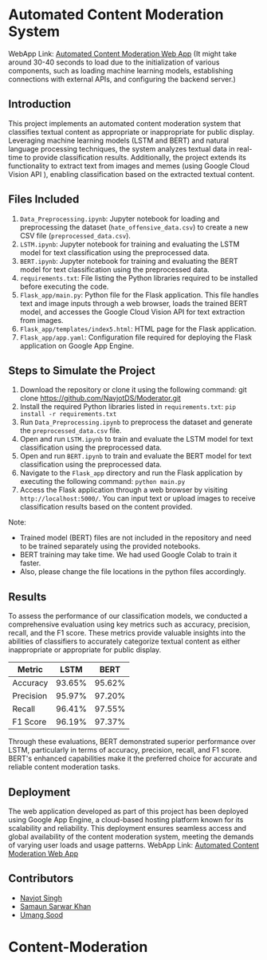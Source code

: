 # Automated Content Moderation System

WebApp Link: [Automated Content Moderation Web App](https://moderator-415722.ue.r.appspot.com/) 
(It might take around 30-40 seconds to load due to the initialization of various components, such as loading machine learning models, establishing connections with external APIs, and configuring the backend server.)

## Introduction
This project implements an automated content moderation system that classifies textual content as appropriate or inappropriate for public display. Leveraging machine learning models (LSTM and BERT) and natural language processing techniques, the system analyzes textual data in real-time to provide classification results. Additionally, the project extends its functionality to extract text from images and memes (using Google Cloud Vision API ), enabling classification based on the extracted textual content.

## Files Included
1. `Data_Preprocessing.ipynb`: Jupyter notebook for loading and preprocessing the dataset (`hate_offensive_data.csv`) to create a new CSV file (`preprocessed_data.csv`).
2. `LSTM.ipynb`: Jupyter notebook for training and evaluating the LSTM model for text classification using the preprocessed data.
3. `BERT.ipynb`: Jupyter notebook for training and evaluating the BERT model for text classification using the preprocessed data.
4. `requirements.txt`: File listing the Python libraries required to be installed before executing the code.
5. `Flask_app/main.py`: Python file for the Flask application. This file handles text and image inputs through a web browser, loads the trained BERT model, and accesses the Google Cloud Vision API for text extraction from images.
6. `Flask_app/templates/index5.html`: HTML page for the Flask application.
7. `Flask_app/app.yaml`: Configuration file required for deploying the Flask application on Google App Engine.

## Steps to Simulate the Project
1. Download the repository or clone it using the following command: git clone https://github.com/NavjotDS/Moderator.git
2. Install the required Python libraries listed in `requirements.txt`: `pip install -r requirements.txt`
3. Run `Data_Preprocessing.ipynb` to preprocess the dataset and generate the `preprocessed_data.csv` file.
4. Open and run `LSTM.ipynb` to train and evaluate the LSTM model for text classification using the preprocessed data.
5. Open and run `BERT.ipynb` to train and evaluate the BERT model for text classification using the preprocessed data.
6. Navigate to the `Flask_app` directory and run the Flask application by executing the following command: `python main.py`
7. Access the Flask application through a web browser by visiting `http://localhost:5000/`. You can input text or upload images to receive classification results based on the content provided.

Note: 
- Trained model (BERT) files are not included in the repository and need to be trained separately using the provided notebooks. 
- BERT training may take time. We had used Google Colab to train it faster. 
- Also, please change the file locations in the python files accordingly.

## Results
To assess the performance of our classification models, we conducted a comprehensive evaluation using key metrics such as accuracy, precision, recall, and the F1 score. These metrics provide valuable insights into the abilities of classifiers to accurately categorize textual content as either inappropriate or appropriate for public display.

| Metric    | LSTM       | BERT       |
|-----------|------------|------------|
| Accuracy  | 93.65%     | 95.62%     |
| Precision | 95.97%     | 97.20%     |
| Recall    | 96.41%     | 97.55%     |
| F1 Score  | 96.19%     | 97.37%     |

Through these evaluations, BERT demonstrated superior performance over LSTM, particularly in terms of accuracy, precision, recall, and F1 score. BERT's enhanced capabilities make it the preferred choice for accurate and reliable content moderation tasks.

## Deployment
The web application developed as part of this project has been deployed using Google App Engine, a cloud-based hosting platform known for its scalability and reliability. This deployment ensures seamless access and global availability of the content moderation system, meeting the demands of varying user loads and usage patterns.
WebApp Link: [Automated Content Moderation Web App](https://moderator-415722.ue.r.appspot.com/) 

## Contributors

- [Navjot Singh](https://github.com/NavjotDS)
- [Samaun Sarwar Khan](https://github.com/SamaKhan35)
- [Umang Sood ](https://github.com/Umang-us98)
# Content-Moderation
